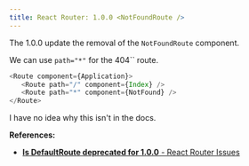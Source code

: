 ```yaml
---
title: React Router: 1.0.0 <NotFoundRoute />
---
```


The 1.0.0 update the removal of the `NotFoundRoute` component.

We can use `path="*"` for the 404`` route.

```js
<Route component={Application}>
   <Route path="/" component={Index} />
   <Route path="*" component={NotFound} />
</Route>
```

I have no idea why this isn't in the docs.

**References:**
- [**Is DefaultRoute deprecated for 1.0.0** - React Router Issues](https://github.com/rackt/react-router/issues/1414#issuecomment-116041102)
